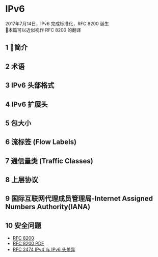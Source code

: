 # IPv6

2017年7月14日，IPv6 完成标准化，RFC 8200 诞生  
本篇可以近似视作 RFC 8200 的翻译

## 1 简介

## 2 术语

## 3 IPv6 头部格式

## 4 IPv6 扩展头

## 5 包大小

## 6 流标签 (Flow Labels)

## 7 通信量类 (Traffic Classes)

## 8 上层协议

## 9 国际互联网代理成员管理局-Internet Assigned Numbers Authority(IANA)

## 10 安全问题



- [RFC 8200](https://tools.ietf.org/html/rfc8200) 
- [RFC 8200 PDF](http://www.rfc-editor.org/rfc/pdfrfc/rfc8200.txt.pdf) 
- [RFC 2474 IPv4 与 IPv6 头差异](https://tools.ietf.org/html/rfc2474)